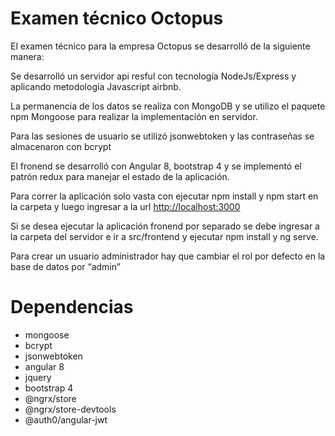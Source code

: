 # Examen técnico Octopus

El examen técnico para la empresa Octopus se desarrolló de la siguiente manera:

Se desarrolló un servidor api resful con tecnología NodeJs/Express y aplicando metodología Javascript airbnb.

La permanencia de los datos se realiza con MongoDB y se utilizo el paquete npm Mongoose para realizar la implementación en servidor.

Para las sesiones de usuario se utilizó jsonwebtoken y las contraseñas se almacenaron con bcrypt

El fronend se desarrolló con Angular 8, bootstrap 4 y se implementó el patrón redux para manejar el estado de la aplicación.

Para correr la aplicación solo vasta con ejecutar npm install y npm start en la carpeta y luego ingresar a la url [http://localhost:3000](http://localhost:3000)

Si se desea ejecutar la aplicación fronend por separado se debe ingresar a la carpeta del servidor e ir a src/frontend y ejecutar npm install y ng serve.

Para crear un usuario administrador hay que cambiar el rol por defecto en la base de datos por “admin”

# Dependencias
- mongoose
- bcrypt
- jsonwebtoken
- angular 8
- jquery
- bootstrap 4
- @ngrx/store
- @ngrx/store-devtools
- @auth0/angular-jwt